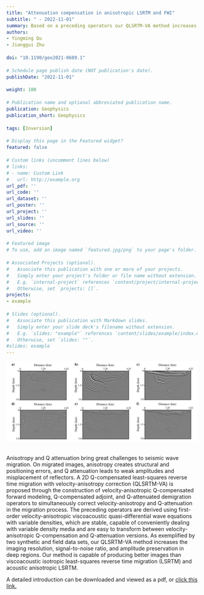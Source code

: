 ```yaml
---
title: "Attenuation compensation in anisotropic LSRTM and FWI"
subtitle: " - 2022-11-01"
summary: Based on a preceding operators our QLSRTM-VA method increases the imaging resolution, signal-to-noise ratio, and amplitude preservation in deep regions. Our method is capable of producing better images than viscoacoustic isotropic least-squares reverse time migration (LSRTM) and acoustic anisotropic LSRTM.
authors:
- Yingming Qu
- Jianggui Zhu

doi: "10.1190/geo2021-0689.1"

# Schedule page publish date (NOT publication's date).
publishDate: "2022-11-01"

weight: 100

# Publication name and optional abbreviated publication name.
publication: Geophysics
publication_short: Geophysics 

tags: [Inversion]

# Display this page in the Featured widget?
featured: false

# Custom links (uncomment lines below)
# links:
# - name: Custom Link
#   url: http://example.org
url_pdf: ''
url_code: ''
url_dataset: ''
url_poster: ''
url_project: ''
url_slides: ''
url_source: ''
url_video: ''

# Featured image
# To use, add an image named `featured.jpg/png` to your page's folder. 

# Associated Projects (optional).
#   Associate this publication with one or more of your projects.
#   Simply enter your project's folder or file name without extension.
#   E.g. `internal-project` references `content/project/internal-project/index.md`.
#   Otherwise, set `projects: []`.
projects:
- example

# Slides (optional).
#   Associate this publication with Markdown slides.
#   Simply enter your slide deck's filename without extension.
#   E.g. `slides: "example"` references `content/slides/example/index.md`.
#   Otherwise, set `slides: ""`.
#slides: example
---
```


<div style="text-align: center;">
  <img src="./Attenuation compensation in anisotropic LSRTM and FWI.assets/image.png" alt="Image Alt Text" style="max-width: 100%; height: auto;">
</div>
<br />

Anisotropy and Q attenuation bring great challenges to seismic wave migration. On migrated images, anisotropy creates structural and positioning errors, and Q attenuation leads to weak amplitudes and misplacement of reflectors. A 2D Q-compensated least-squares reverse time migration with velocity-anisotropy correction (QLSRTM-VA) is proposed through the construction of velocity-anisotropic Q-compensated forward modeling, Q-compensated adjoint, and Q-attenuated demigration operators to simultaneously correct velocity-anisotropy and Q-attenuation in the migration process. The preceding operators are derived using first-order velocity-anisotropic viscoacoustic quasi-differential wave equations with variable densities, which are stable, capable of conveniently dealing with variable density media and are easy to transform between velocity-anisotropic Q-compensation and Q-attenuation versions. As exemplified by two synthetic and field data sets, our QLSRTM-VA method increases the imaging resolution, signal-to-noise ratio, and amplitude preservation in deep regions. Our method is capable of producing better images than viscoacoustic isotropic least-squares reverse time migration (LSRTM) and acoustic anisotropic LSRTM.

A detailed introduction can be downloaded and viewed as a pdf, or [click this link.](https://library.seg.org/doi/epub/10.1190/geo2021-0689.1)
